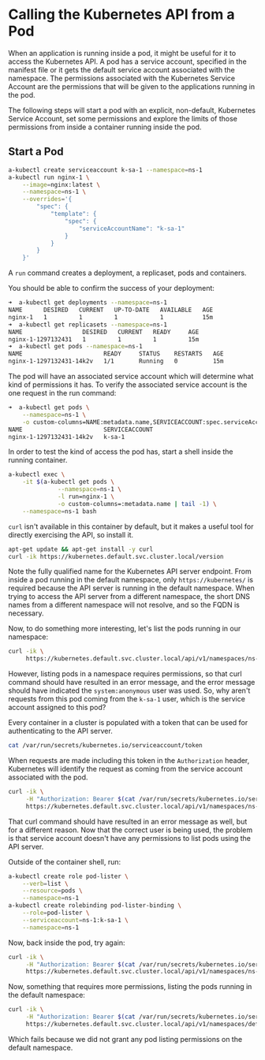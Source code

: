 # Calling the Kubernetes API from a Pod

When an application is running inside a pod, it might be useful for it to access
the Kubernetes API. A pod has a service account, specified in the manifest file
or it gets the default service account associated with the namespace. The
permissions associated with the Kubernetes Service Account are the permissions
that will be given to the applications running in the pod.

The following steps will start a pod with an explicit, non-default, Kubernetes
Service Account, set some permissions and explore the limits of those
permissions from inside a container running inside the pod.

## Start a Pod

```sh
a-kubectl create serviceaccount k-sa-1 --namespace=ns-1
a-kubectl run nginx-1 \
    --image=nginx:latest \
    --namespace=ns-1 \
    --overrides='{
        "spec": {
            "template": {
                "spec": {
                    "serviceAccountName": "k-sa-1"
                }
            }
        }
    }'
```

A `run` command creates a deployment, a replicaset, pods and containers.

You should be able to confirm the success of your deployment:

```sh
➜  a-kubectl get deployments --namespace=ns-1
NAME      DESIRED   CURRENT   UP-TO-DATE   AVAILABLE   AGE
nginx-1   1         1         1            1           15m
➜  a-kubectl get replicasets --namespace=ns-1
NAME                 DESIRED   CURRENT   READY     AGE
nginx-1-1297132431   1         1         1         15m
➜  a-kubectl get pods --namespace=ns-1
NAME                       READY     STATUS    RESTARTS   AGE
nginx-1-1297132431-14k2v   1/1       Running   0          15m
```

The pod will have an associated service account which will determine what kind
of permissions it has. To verify the associated service account is the one
request in the run command:

```sh
➜  a-kubectl get pods \
    --namespace=ns-1 \
    -o custom-columns=NAME:metadata.name,SERVICEACCOUNT:spec.serviceAccountName
NAME                       SERVICEACCOUNT
nginx-1-1297132431-14k2v   k-sa-1
```

In order to test the kind of access the pod has, start a shell inside the
running container.
```sh
a-kubectl exec \
    -it $(a-kubectl get pods \
              --namespace=ns-1 \
              -l run=nginx-1 \
              -o custom-columns=:metadata.name | tail -1) \
    --namespace=ns-1 bash
```

`curl` isn't available in this container by default, but it makes a useful tool
for directly exercising the API, so install it.

```sh
apt-get update && apt-get install -y curl
curl -ik https://kubernetes.default.svc.cluster.local/version
```

Note the fully qualified name for the Kubernetes API server endpoint. From
inside a pod running in the default namespace, only `https://kubernetes/` is
required because the API server is running in the default namespace. When trying
to access the API server from a different namespace, the short DNS names from a
different namespace will not resolve, and so the FQDN is necessary.

Now, to do something more interesting, let's list the pods running in our
namespace:

```sh
curl -ik \
     https://kubernetes.default.svc.cluster.local/api/v1/namespaces/ns-1/pods
```

However, listing pods in a namespace requires permissions, so that curl command
should have resulted in an error message, and the error message should have
indicated the `system:anonymous` user was used. So, why aren't requests from
this pod coming from the `k-sa-1` user, which is the service account assigned to
this pod?

Every container in a cluster is populated with a token that can be used for
authenticating to the API server.

```sh
cat /var/run/secrets/kubernetes.io/serviceaccount/token
```

When requests are made including this token in the `Authorization` header,
Kubernetes will identify the request as coming from the service account
associated with the pod.

```sh
curl -ik \
     -H "Authorization: Bearer $(cat /var/run/secrets/kubernetes.io/serviceaccount/token)" \
     https://kubernetes.default.svc.cluster.local/api/v1/namespaces/ns-1/pods
```

That curl command should have resulted in an error message as well, but for a
different reason. Now that the correct user is being used, the problem is that
service account doesn't have any permissions to list pods using the API server.

Outside of the container shell, run:

```sh
a-kubectl create role pod-lister \
    --verb=list \
    --resource=pods \
    --namespace=ns-1
a-kubectl create rolebinding pod-lister-binding \
    --role=pod-lister \
    --serviceaccount=ns-1:k-sa-1 \
    --namespace=ns-1
```

Now, back inside the pod, try again:

```sh
curl -ik \
     -H "Authorization: Bearer $(cat /var/run/secrets/kubernetes.io/serviceaccount/token)" \
     https://kubernetes.default.svc.cluster.local/api/v1/namespaces/ns-1/pods
```

Now, something that requires more permissions, listing the pods running in
the default namespace:

```sh
curl -ik \
     -H "Authorization: Bearer $(cat /var/run/secrets/kubernetes.io/serviceaccount/token)" \
     https://kubernetes.default.svc.cluster.local/api/v1/namespaces/default/pods
```

Which fails because we did not grant any pod listing permissions on the default
namespace.
